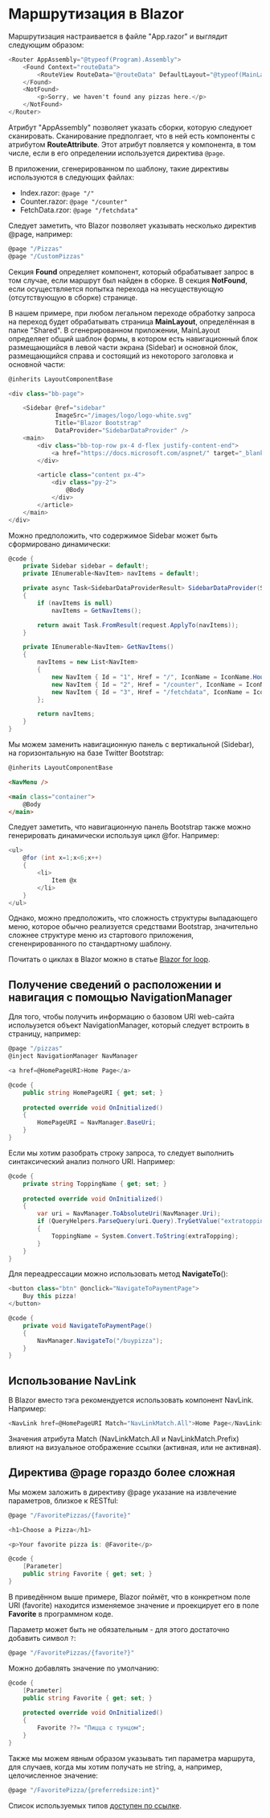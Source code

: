 # Маршрутизация в Blazor

Маршрутизация настраивается в файле "App.razor" и выглядит следующим образом:

```csharp
<Router AppAssembly="@typeof(Program).Assembly">
	<Found Context="routeData">
		<RouteView RouteData="@routeData" DefaultLayout="@typeof(MainLayout)" />
	</Found>
	<NotFound>
		<p>Sorry, we haven't found any pizzas here.</p>
	</NotFound>
</Router>
```

Атрибут "AppAssembly" позволяет указать сборки, которую следуюет сканировать. Сканирование предполгает, что в ней есть компоненты с атрибутом **RouteAttribute**. Этот атрибут повляется у компонента, в том числе, если в его определении используется директива `@page`.

В приложении, сгенерированном по шаблону, такие директивы используются в следующих файлах:

- Index.razor: `@page "/"`
- Counter.razor: `@page "/counter"`
- FetchData.rzor: `@page "/fetchdata"`

Следует заметить, что Blazor позволяет указывать несколько директив @page, например:

```csharp
@page "/Pizzas"
@page "/CustomPizzas"
```

Секция **Found** определяет компонент, который обрабатывает запрос в том случае, если маршрут был найден в сборке. В секция **NotFound**, если осуществляется попытка перехода на несуществующую (отсутствующую в сборке) странице.

В нашем примере, при любом легальном переходе обработку запроса на переход будет обрабатывать страница **MainLayout**, определённая в папке "Shared". В сгенерированном приложении, MainLayout определяет общий шаблон формы, в котором есть навигационный блок размещающийся в левой части экрана (Sidebar) и основной блок, размещающийся справа и состоящий из некоторого заголовка и основной части:

```csharp
@inherits LayoutComponentBase

<div class="bb-page">

    <Sidebar @ref="sidebar"
             ImageSrc="/images/logo/logo-white.svg"
             Title="Blazor Bootstrap"
             DataProvider="SidebarDataProvider" />
    <main>
        <div class="bb-top-row px-4 d-flex justify-content-end">
            <a href="https://docs.microsoft.com/aspnet/" target="_blank">About</a>
        </div>

        <article class="content px-4">
            <div class="py-2">
                @Body
            </div>
        </article>
    </main>
</div>
```

Можно предположить, что содержимое Sidebar может быть сформировано динамически:

```csharp
@code {
    private Sidebar sidebar = default!;
    private IEnumerable<NavItem> navItems = default!;

    private async Task<SidebarDataProviderResult> SidebarDataProvider(SidebarDataProviderRequest request)
    {
        if (navItems is null)
            navItems = GetNavItems();

        return await Task.FromResult(request.ApplyTo(navItems));
    }

    private IEnumerable<NavItem> GetNavItems()
    {
        navItems = new List<NavItem>
        {
            new NavItem { Id = "1", Href = "/", IconName = IconName.HouseDoorFill, Text = "Home", Match = NavLinkMatch.All},
            new NavItem { Id = "2", Href = "/counter", IconName = IconName.PlusSquareFill, Text = "Counter"},
            new NavItem { Id = "3", Href = "/fetchdata", IconName = IconName.Table, Text = "Fetch Data"},
        };

        return navItems;
    }
}
```

Мы можем заменить навигационную панель с вертикальной (Sidebar), на горизонтальную на базе Twitter Bootstrap:


```html
@inherits LayoutComponentBase

<NavMenu />

<main class="container">
    @Body
</main>
```

Следует заметить, что навигационную панель Bootstrap также можно генерировать динамически используя цикл @for. Например:

```csharp
<ul>
    @for (int x=1;x<6;x++)
    {
        <li>
            Item @x
        </li>
    }
</ul>
```

Однако, можно предположить, что сложность структуры выпадающего меню, которое обычно реализуется средствами Bootstrap, значительно сложнее структуре меню из стартового приложения, сгененрированного по стандартному шаблону.

Почитать о циклах в Blazor можно в статье [Blazor for loop](https://www.webassemblyman.com/blazor/blazorforloop.html).

## Получение сведений о расположении и навигация с помощью NavigationManager

Для того, чтобы получить информацию о базовом URI web-сайта испольузется объект NavigationManager, который следует встроить в страницу, например:

```csharp
@page "/pizzas"
@inject NavigationManager NavManager

<a href=@HomePageURI>Home Page</a>

@code {
	public string HomePageURI { get; set; }
	
	protected override void OnInitialized()
	{
		HomePageURI = NavManager.BaseUri;
	}
}
```

Если мы хотим разобрать строку запроса, то следует выполнить  синтаксический анализ полного URI. Например:

```csharp
@code {
	private string ToppingName { get; set; }
	
	protected override void OnInitialized()
	{
		var uri = NavManager.ToAbsoluteUri(NavManager.Uri);
		if (QueryHelpers.ParseQuery(uri.Query).TryGetValue("extratopping", out var extraTopping))
		{
			ToppingName = System.Convert.ToString(extraTopping);
		}
	}
}
```

Для переадрессации можно использовать метод **NavigateTo**():

```csharp
<button class="btn" @onclick="NavigateToPaymentPage">
	Buy this pizza!
</button>

@code {
	private void NavigateToPaymentPage()
	{
		NavManager.NavigateTo("/buypizza");
	}
}
```

## Использование NavLink

В Blazor вместо тэга <a> рекомендуется использовать компонент NavLink. Например:

```csharp
<NavLink href=@HomePageURI Match="NavLinkMatch.All">Home Page</NavLink>
```

Значения атрибута Match (NavLinkMatch.All и NavLinkMatch.Prefix) влияют на визуальное отображение ссылки (активная, или не активная).

## Директива @page гораздо более сложная

Мы можем заложить в директиву @page указание на извлечение параметров, близкое к RESTful:

```csharp
@page "/FavoritePizzas/{favorite}"

<h1>Choose a Pizza</h1>

<p>Your favorite pizza is: @Favorite</p>

@code {
	[Parameter]
	public string Favorite { get; set; }
}
```

В приведённом выше примере, Blazor поймёт, что в конкретном поле URI (favorite) находится изменяемое значение и проекцирует его в поле **Favorite** в программном коде.

Параметр может быть не обязательным - для этого достаточно добавить символ `?`:

```csharp
@page "/FavoritePizzas/{favorite?}"
```

Можно добавлять значение по умолчанию:

```csharp
@code {
	[Parameter]
	public string Favorite { get; set; }
	
	protected override void OnInitialized()
	{
		Favorite ??= "Пицца с тунцом";
	}
}
```

Также мы можем явным образом указывать тип параметра маршрута, для случаев, когда мы хотим получать не string, а, например, целочисленное значение:

```csharp
@page "/FavoritePizza/{preferredsize:int}"
```

Список используемых типов [доступен по ссылке](https://learn.microsoft.com/ru-ru/training/modules/use-pages-routing-layouts-control-blazor-navigation/4-explore-route-parameters-effect-apps-routing).
